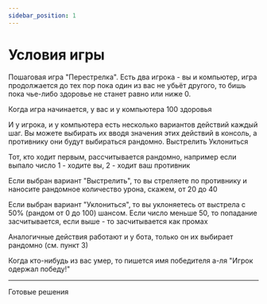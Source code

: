 ```yaml
---
sidebar_position: 1
---
```


# Условия игры

Пошаговая игра "Перестрелка". Есть два игрока - вы и компьютер, игра продолжается до тех пор пока один из вас не убьёт другого, то бишь пока чье-либо здоровье не станет равно или ниже 0.

Когда игра начинается, у вас и у компьютера 100 здоровья

И у игрока, и у компьютера есть несколько вариантов действий каждый шаг. Вы можете выбирать их вводя значения этих действий в консоль, а противнику они будут выбираться рандомно.
Выстрелить
Уклониться

Тот, кто ходит первым, рассчитывается рандомно, например если выпало число 1 - ходите вы, 2 - ходит ваш противник

Если выбран вариант "Выстрелить", то вы стреляете по противнику и наносите рандомное количество урона, скажем, от 20 до 40

Если выбран вариант "Уклониться", то вы уклоняетесь от выстрела с 50% (рандом от 0 до 100) шансом. Если число меньше 50, то попадание засчитывается, если выше - то засчитывается как промах

Аналогичные действия работают и у бота, только он их выбирает рандомно (см. пункт 3)

Когда кто-нибудь из вас умер, то пишется имя победителя а-ля "Игрок одержал победу!" 

----

Готовые решения
